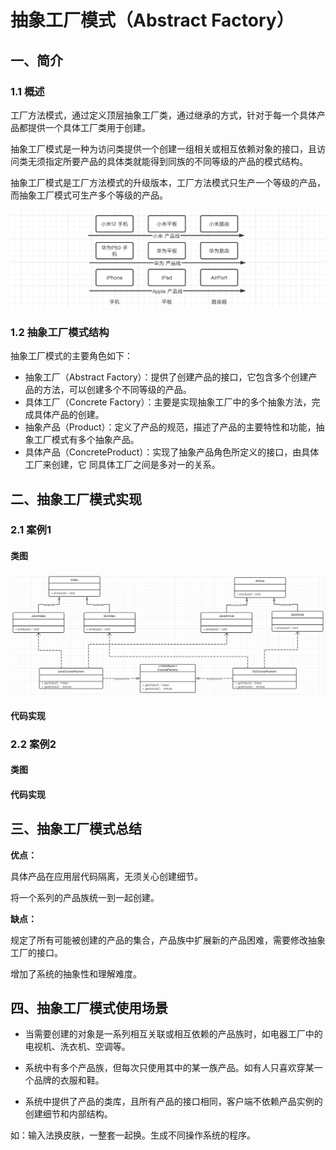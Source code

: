 # 抽象工厂模式（Abstract Factory）

## 一、简介

### 1.1 概述

工厂方法模式，通过定义顶层抽象工厂类，通过继承的方式，针对于每一个具体产品都提供一个具体工厂类用于创建。

抽象工厂模式是一种为访问类提供一个创建一组相关或相互依赖对象的接口，且访问类无须指定所要产品的具体类就能得到同族的不同等级的产品的模式结构。

抽象工厂模式是工厂方法模式的升级版本，工厂方法模式只生产一个等级的产品，而抽象工厂模式可生产多个等级的产品。

![image-20220521162444703](images/image-20220819041736937.jpg)

### 1.2 抽象工厂模式结构

抽象工厂模式的主要角色如下：

* 抽象工厂（Abstract Factory）：提供了创建产品的接口，它包含多个创建产品的方法，可以创建多个不同等级的产品。
* 具体工厂（Concrete Factory）：主要是实现抽象工厂中的多个抽象方法，完成具体产品的创建。
* 抽象产品（Product）：定义了产品的规范，描述了产品的主要特性和功能，抽象工厂模式有多个抽象产品。
* 具体产品（ConcreteProduct）：实现了抽象产品角色所定义的接口，由具体工厂来创建，它 同具体工厂之间是多对一的关系。

## 二、抽象工厂模式实现

### 2.1 案例1

#### 类图

![image-20220819211746746](images/image-20220819211746746.png)

#### 代码实现



### 2.2 案例2

#### 类图

#### 代码实现

## 三、抽象工厂模式总结

**优点：**

具体产品在应用层代码隔离，无须关心创建细节。

将一个系列的产品族统一到一起创建。

**缺点：**

规定了所有可能被创建的产品的集合，产品族中扩展新的产品困难，需要修改抽象工厂的接口。

增加了系统的抽象性和理解难度。

## 四、抽象工厂模式使用场景

* 当需要创建的对象是一系列相互关联或相互依赖的产品族时，如电器工厂中的电视机、洗衣机、空调等。

* 系统中有多个产品族，但每次只使用其中的某一族产品。如有人只喜欢穿某一个品牌的衣服和鞋。

* 系统中提供了产品的类库，且所有产品的接口相同，客户端不依赖产品实例的创建细节和内部结构。

如：输入法换皮肤，一整套一起换。生成不同操作系统的程序。

